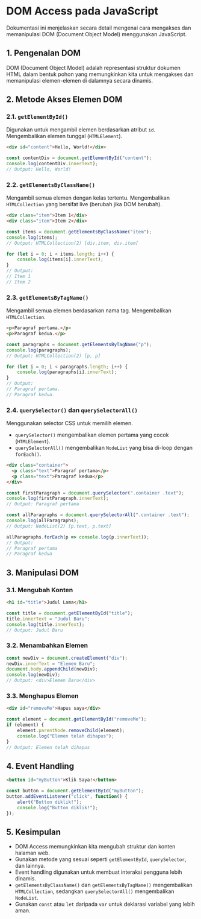 # DOM Access pada JavaScript

Dokumentasi ini menjelaskan secara detail mengenai cara mengakses dan memanipulasi DOM (Document Object Model) menggunakan JavaScript.

## 1. Pengenalan DOM

DOM (Document Object Model) adalah representasi struktur dokumen HTML dalam bentuk pohon yang memungkinkan kita untuk mengakses dan memanipulasi elemen-elemen di dalamnya secara dinamis.

## 2. Metode Akses Elemen DOM

### 2.1. `getElementById()`
Digunakan untuk mengambil elemen berdasarkan atribut `id`. Mengembalikan elemen tunggal (`HTMLElement`).

```html
<div id="content">Hello, World!</div>
```
```javascript
const contentDiv = document.getElementById("content");
console.log(contentDiv.innerText); 
// Output: Hello, World!
```

### 2.2. `getElementsByClassName()`
Mengambil semua elemen dengan kelas tertentu. Mengembalikan `HTMLCollection` yang bersifat live (berubah jika DOM berubah).

```html
<div class="item">Item 1</div>
<div class="item">Item 2</div>
```
```javascript
const items = document.getElementsByClassName("item");
console.log(items); 
// Output: HTMLCollection(2) [div.item, div.item]

for (let i = 0; i < items.length; i++) {
    console.log(items[i].innerText);
}
// Output:
// Item 1
// Item 2
```

### 2.3. `getElementsByTagName()`
Mengambil semua elemen berdasarkan nama tag. Mengembalikan `HTMLCollection`.

```html
<p>Paragraf pertama.</p>
<p>Paragraf kedua.</p>
```
```javascript
const paragraphs = document.getElementsByTagName("p");
console.log(paragraphs);
// Output: HTMLCollection(2) [p, p]

for (let i = 0; i < paragraphs.length; i++) {
    console.log(paragraphs[i].innerText);
}
// Output:
// Paragraf pertama.
// Paragraf kedua.
```

### 2.4. `querySelector()` dan `querySelectorAll()`
Menggunakan selector CSS untuk memilih elemen.

- `querySelector()` mengembalikan elemen pertama yang cocok (`HTMLElement`).
- `querySelectorAll()` mengembalikan `NodeList` yang bisa di-loop dengan `forEach()`.

```html
<div class="container">
  <p class="text">Paragraf pertama</p>
  <p class="text">Paragraf kedua</p>
</div>
```
```javascript
const firstParagraph = document.querySelector(".container .text");
console.log(firstParagraph.innerText);
// Output: Paragraf pertama

const allParagraphs = document.querySelectorAll(".container .text");
console.log(allParagraphs);
// Output: NodeList(2) [p.text, p.text]

allParagraphs.forEach(p => console.log(p.innerText));
// Output:
// Paragraf pertama
// Paragraf kedua
```

## 3. Manipulasi DOM

### 3.1. Mengubah Konten

```html
<h1 id="title">Judul Lama</h1>
```
```javascript
const title = document.getElementById("title");
title.innerText = "Judul Baru";
console.log(title.innerText);
// Output: Judul Baru
```

### 3.2. Menambahkan Elemen

```javascript
const newDiv = document.createElement("div");
newDiv.innerText = "Elemen Baru";
document.body.appendChild(newDiv);
console.log(newDiv);
// Output: <div>Elemen Baru</div>
```

### 3.3. Menghapus Elemen

```html
<div id="removeMe">Hapus saya</div>
```
```javascript
const element = document.getElementById("removeMe");
if (element) {
    element.parentNode.removeChild(element);
    console.log("Elemen telah dihapus");
}
// Output: Elemen telah dihapus
```

## 4. Event Handling

```html
<button id="myButton">Klik Saya!</button>
```
```javascript
const button = document.getElementById("myButton");
button.addEventListener("click", function() {
    alert("Button diklik!");
    console.log("Button diklik!");
});
```

## 5. Kesimpulan

- DOM Access memungkinkan kita mengubah struktur dan konten halaman web.
- Gunakan metode yang sesuai seperti `getElementById`, `querySelector`, dan lainnya.
- Event handling digunakan untuk membuat interaksi pengguna lebih dinamis.
- `getElementsByClassName()` dan `getElementsByTagName()` mengembalikan `HTMLCollection`, sedangkan `querySelectorAll()` mengembalikan `NodeList`.
- Gunakan `const` atau `let` daripada `var` untuk deklarasi variabel yang lebih aman.

